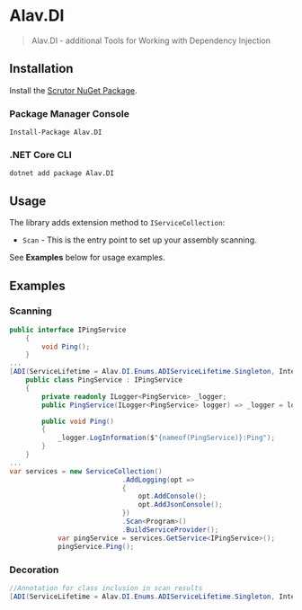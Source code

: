 ﻿# Alav.DI

> Alav.DI - additional Tools for Working with Dependency Injection

## Installation

Install the [Scrutor NuGet Package](https://www.nuget.org/packages/Alav.DI).

### Package Manager Console

```
Install-Package Alav.DI
```

### .NET Core CLI

```
dotnet add package Alav.DI
```

## Usage

The library adds extension method to `IServiceCollection`:

* `Scan` - This is the entry point to set up your assembly scanning.

See **Examples** below for usage examples.

## Examples

### Scanning

```csharp
public interface IPingService
    {
        void Ping();
    }
...
[ADI(ServiceLifetime = Alav.DI.Enums.ADIServiceLifetime.Singleton, Interface = typeof(IPingService))]
    public class PingService : IPingService
    {
        private readonly ILogger<PingService> _logger;
        public PingService(ILogger<PingService> logger) => _logger = logger;

        public void Ping()
        {
            _logger.LogInformation($"{nameof(PingService)}:Ping");
        }
    }
...
var services = new ServiceCollection()
                            .AddLogging(opt =>
                            {
                                opt.AddConsole();
                                opt.AddJsonConsole();
                            })
                            .Scan<Program>()
                            .BuildServiceProvider();
            var pingService = services.GetService<IPingService>();
            pingService.Ping();
```

### Decoration

```csharp
//Annotation for class inclusion in scan results
[ADI(ServiceLifetime = Alav.DI.Enums.ADIServiceLifetime.Singleton, Interface = typeof(IPingService))]
```